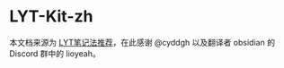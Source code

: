 # LYT-Kit-zh
本文档来源为 [LYT笔记法推荐](https://cyddgh.github.io/post/202108012020/)，在此感谢 @cyddgh 以及翻译者 obsidian 的 Discord 群中的 lioyeah。